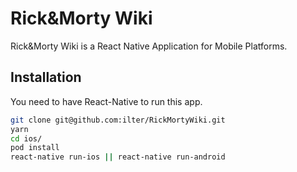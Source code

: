 # Rick&Morty Wiki

Rick&Morty Wiki is a React Native Application for Mobile Platforms.

## Installation

You need to have React-Native to run this app.

```bash
git clone git@github.com:ilter/RickMortyWiki.git
yarn
cd ios/
pod install
react-native run-ios || react-native run-android
```

